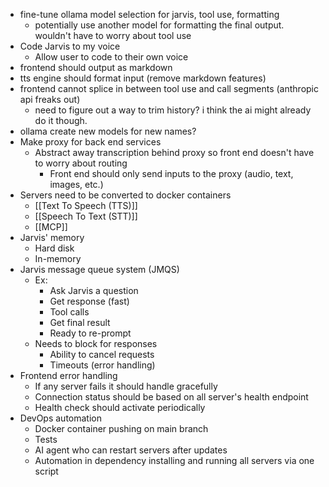 
- fine-tune ollama model selection for jarvis, tool use, formatting
	- potentially use another model for formatting the final output. wouldn't have to worry about tool use
- Code Jarvis to my voice
	- Allow user to code to their own voice
- frontend should output as markdown
- tts engine should format input (remove markdown features)
- frontend cannot splice in between tool use and call segments (anthropic api freaks out)
	- need to figure out a way to trim history? i think the ai might already do it though.
- ollama create new models for new names?
- Make proxy for back end services
	- Abstract away transcription behind proxy so front end doesn't have to worry about routing
		- Front end should only send inputs to the proxy (audio, text, images, etc.)
- Servers need to be converted to docker containers
	- [[Text To Speech (TTS)]]
	- [[Speech To Text (STT)]]
	- [[MCP]]
- Jarvis' memory
	- Hard disk
	- In-memory
- Jarvis message queue system (JMQS)
	- Ex:
		- Ask Jarvis a question
		- Get response (fast)
		- Tool calls
		- Get final result
		- Ready to re-prompt
	- Needs to block for responses
		- Ability to cancel requests
		- Timeouts (error handling)
- Frontend error handling
	- If any server fails it should handle gracefully
	- Connection status should be based on all server's health endpoint
	- Health check should activate periodically
- DevOps automation
	- Docker container pushing on main branch
	- Tests
	- AI agent who can restart servers after updates
	- Automation in dependency installing and running all servers via one script